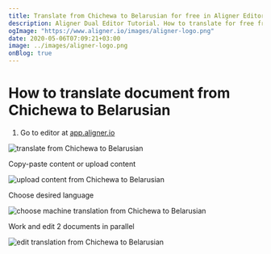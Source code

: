 ```yaml
---
title: Translate from Chichewa to Belarusian for free in Aligner Editor
description: Aligner Dual Editor Tutorial. How to translate for free from Chichewa to Belarusian. Aligner is multilingual document management platform. 
ogImage: "https://www.aligner.io/images/aligner-logo.png"
date: 2020-05-06T07:09:21+03:00
image: ../images/aligner-logo.png
onBlog: true
---
```


# How to translate document from Chichewa to Belarusian

1. Go to editor at [app.aligner.io](https://app.aligner.io "Aligner App web page")

![translate from Chichewa to Belarusian](../aligner-blank-editor.png "translate from Chichewa to Belarusian")

Copy-paste content or upload content

![upload content from Chichewa to Belarusian](../aligner-uploaded-document.png "upload content from Chichewa to Belarusian")

Choose desired language

![choose machine translation from Chichewa to Belarusian](../aligner-language-dropdown.png "choose machine translation from Chichewa to Belarusian")

Work and edit 2 documents in parallel

![edit translation from Chichewa to Belarusian](../aligner-double-sitded-editor.png "edit translation from Chichewa to Belarusian")

